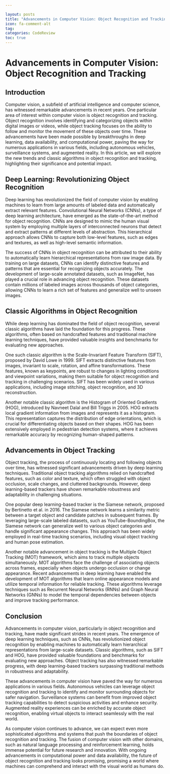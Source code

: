 ```yaml
---

layout: posts
title: "Advancements in Computer Vision: Object Recognition and Tracking"
icon: fa-comment-alt
tag:      
categories: CodeReview
toc: true
---
```




# Advancements in Computer Vision: Object Recognition and Tracking

## Introduction

Computer vision, a subfield of artificial intelligence and computer science, has witnessed remarkable advancements in recent years. One particular area of interest within computer vision is object recognition and tracking. Object recognition involves identifying and categorizing objects within digital images or videos, while object tracking focuses on the ability to follow and monitor the movement of these objects over time. These advancements have been made possible by breakthroughs in deep learning, data availability, and computational power, paving the way for numerous applications in various fields, including autonomous vehicles, surveillance systems, and augmented reality. In this article, we will explore the new trends and classic algorithms in object recognition and tracking, highlighting their significance and potential impact.

## Deep Learning: Revolutionizing Object Recognition

Deep learning has revolutionized the field of computer vision by enabling machines to learn from large amounts of labeled data and automatically extract relevant features. Convolutional Neural Networks (CNNs), a type of deep learning architecture, have emerged as the state-of-the-art method for object recognition. CNNs are designed to mimic the human visual system by employing multiple layers of interconnected neurons that detect and extract patterns at different levels of abstraction. This hierarchical approach allows CNNs to capture both low-level features, such as edges and textures, as well as high-level semantic information.

The success of CNNs in object recognition can be attributed to their ability to automatically learn hierarchical representations from raw image data. By training on large datasets, CNNs can identify distinctive features and patterns that are essential for recognizing objects accurately. The development of large-scale annotated datasets, such as ImageNet, has played a crucial role in advancing object recognition. These datasets contain millions of labeled images across thousands of object categories, allowing CNNs to learn a rich set of features and generalize well to unseen images.

## Classic Algorithms in Object Recognition

While deep learning has dominated the field of object recognition, several classic algorithms have laid the foundation for this progress. These algorithms, often based on handcrafted features and traditional machine learning techniques, have provided valuable insights and benchmarks for evaluating new approaches.

One such classic algorithm is the Scale-Invariant Feature Transform (SIFT), proposed by David Lowe in 1999. SIFT extracts distinctive features from images, invariant to scale, rotation, and affine transformations. These features, known as keypoints, are robust to changes in lighting conditions and viewpoint variations, making them suitable for object recognition and tracking in challenging scenarios. SIFT has been widely used in various applications, including image stitching, object recognition, and 3D reconstruction.

Another notable classic algorithm is the Histogram of Oriented Gradients (HOG), introduced by Navneet Dalal and Bill Triggs in 2005. HOG extracts local gradient information from images and represents it as a histogram. This representation captures the distribution of edge orientations, which is crucial for differentiating objects based on their shapes. HOG has been extensively employed in pedestrian detection systems, where it achieves remarkable accuracy by recognizing human-shaped patterns.

## Advancements in Object Tracking

Object tracking, the process of continuously locating and following objects over time, has witnessed significant advancements driven by deep learning techniques. Traditional object tracking algorithms relied on handcrafted features, such as color and texture, which often struggled with object occlusion, scale changes, and cluttered backgrounds. However, deep learning-based trackers have shown remarkable robustness and adaptability in challenging situations.

One popular deep learning-based tracker is the Siamese network, proposed by Bertinetto et al. in 2016. The Siamese network learns a similarity metric between a target object and candidate patches in subsequent frames. By leveraging large-scale labeled datasets, such as YouTube-BoundingBox, the Siamese network can generalize well to various object categories and handle significant appearance changes. This approach has been widely employed in real-time tracking scenarios, including visual object tracking and human pose estimation.

Another notable advancement in object tracking is the Multiple Object Tracking (MOT) framework, which aims to track multiple objects simultaneously. MOT algorithms face the challenge of associating objects across frames, especially when objects undergo occlusion or change appearance. Recent advancements in deep learning have enabled the development of MOT algorithms that learn online appearance models and utilize temporal information for reliable tracking. These algorithms leverage techniques such as Recurrent Neural Networks (RNNs) and Graph Neural Networks (GNNs) to model the temporal dependencies between objects and improve tracking performance.

## Conclusion

Advancements in computer vision, particularly in object recognition and tracking, have made significant strides in recent years. The emergence of deep learning techniques, such as CNNs, has revolutionized object recognition by enabling machines to automatically learn hierarchical representations from large-scale datasets. Classic algorithms, such as SIFT and HOG, have provided valuable foundations and benchmarks for evaluating new approaches. Object tracking has also witnessed remarkable progress, with deep learning-based trackers surpassing traditional methods in robustness and adaptability.

These advancements in computer vision have paved the way for numerous applications in various fields. Autonomous vehicles can leverage object recognition and tracking to identify and monitor surrounding objects for safer navigation. Surveillance systems can benefit from improved object tracking capabilities to detect suspicious activities and enhance security. Augmented reality experiences can be enriched by accurate object recognition, enabling virtual objects to interact seamlessly with the real world.

As computer vision continues to advance, we can expect even more sophisticated algorithms and systems that push the boundaries of object recognition and tracking. The fusion of computer vision with other domains, such as natural language processing and reinforcement learning, holds immense potential for future research and innovation. With ongoing advancements in computational power and data availability, the future of object recognition and tracking looks promising, promising a world where machines can comprehend and interact with the visual world as humans do.